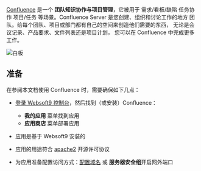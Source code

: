 [Confluence](https://www.atlassian.com/zh/software/confluence) 是一个 **团队知识协作与项目管理**，它被用于 需求/看板/缺陷 任务协作 项目/任务  等场景。Confluence Server 是您创建、组织和讨论工作的地方 团队。给每个团队、项目或部门都有自己的空间来创造他们需要的东西， 无论是会议记录、产品要求、文件列表还是项目计划， 您可以在 Confluence 中完成更多工作。


![白板](https://libs.websoft9.com/Websoft9/DocsPicture/zh/confluence/confluence-gui-websoft9.png)


## 准备

在参阅本文档使用 Confluence 时，需要确保如下几点：

- [登录 Websoft9 控制台](./login-console)，然后找到（或安装）Confluence：
  - **我的应用** 菜单找到应用 
  - **应用商店** 菜单部署应用

- 应用是基于 Websoft9 安装的


- 应用的用途符合 [apache2](https://opensource.org/licenses/Apache-2.0) 开源许可协议


- 为应用准备配置访问方式：[配置域名](./domain-set) 或 **服务器安全组**开启网外端口